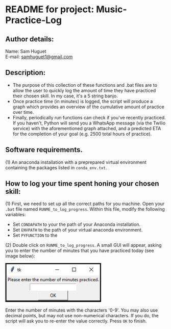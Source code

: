 # README for project: Music-Practice-Log

## Author details: 
Name: Sam Huguet  
E-mail: samhuguet1@gmail.com

## Description: 
- The purpose of this collection of these functions and .bat files are to allow the user to quickly log the amount of time they have practiced their chosen skill. In my case, it's a 5 string banjo. 
- Once practice time (in minutes) is logged, the script will produce a graph which provides an overview of the cumulative amount of practice over time. 
- Finally, periodically run functions can check if you've recently practiced. If you haven't, Python will send you a WhatsApp message (via the Twilio service) with the aforementioned graph attached, and a predicted ETA for the completion of your goal (e.g. 2500 total hours of practice). 

## Software requirements. 
(1) An anaconda installation with a preprepared virtual environment containing the packages listed in ```conda_env.txt```. 

## How to log your time spent honing your chosen skill: 

(1) First, we need to set up all the correct paths for you machine. Open your ```.bat``` file named ```RUNME_to_log_progress```. Within this file, modify the following variables: 
- Set ```CONDAPATH``` to your the path of your Anaconda installation. 
- Set ```ENVPATH``` to the path of your virtual anaconda environment. 
- Set ```PYFUNCTION``` to the 

(2) Double click on ```RUNME_to_log_progress```. A small GUI will appear, asking you to enter the number of minutes that you have practiced today (see image below):

<img src="https://github.com/SamHSoftware/Music-Practice-Log/blob/main/img/GUI.PNG?raw=true" alt="GUI to enter practice time" width="300"/> 

Enter the number of minutes with the characters '0-9'. You may also use decimal points, but may not use non-numerical characters. If you do, the script will ask you to re-enter the value correctly. Press ```OK``` to finish.  











